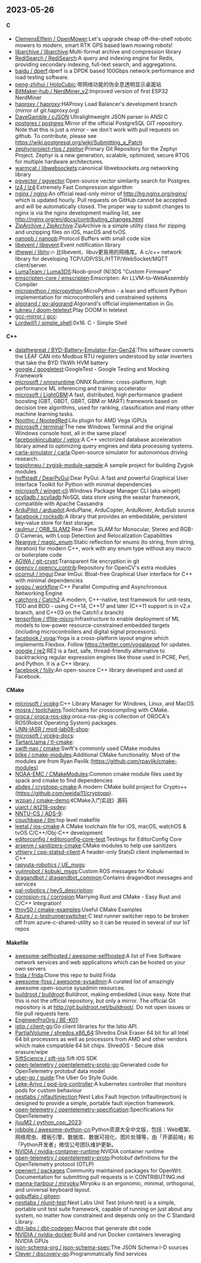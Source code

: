 ## 2023-05-26

#### C
* [ClemensElflein / OpenMower](https://github.com/ClemensElflein/OpenMower):Let's upgrade cheap off-the-shelf robotic mowers to modern, smart RTK GPS based lawn mowing robots!
* [libarchive / libarchive](https://github.com/libarchive/libarchive):Multi-format archive and compression library
* [RediSearch / RediSearch](https://github.com/RediSearch/RediSearch):A query and indexing engine for Redis, providing secondary indexing, full-text search, and aggregations.
* [baidu / dperf](https://github.com/baidu/dperf):dperf is a DPDK based 100Gbps network performance and load testing software.
* [peng-zhihui / HoloCubic](https://github.com/peng-zhihui/HoloCubic):带网络功能的伪全息透明显示桌面站
* [BitMaker-hub / NerdMiner_v2](https://github.com/BitMaker-hub/NerdMiner_v2):Improved version of first ESP32 NerdMiner
* [haproxy / haproxy](https://github.com/haproxy/haproxy):HAProxy Load Balancer's development branch (mirror of git.haproxy.org)
* [DaveGamble / cJSON](https://github.com/DaveGamble/cJSON):Ultralightweight JSON parser in ANSI C
* [postgres / postgres](https://github.com/postgres/postgres):Mirror of the official PostgreSQL GIT repository. Note that this is just a *mirror* - we don't work with pull requests on github. To contribute, please see https://wiki.postgresql.org/wiki/Submitting_a_Patch
* [zephyrproject-rtos / zephyr](https://github.com/zephyrproject-rtos/zephyr):Primary Git Repository for the Zephyr Project. Zephyr is a new generation, scalable, optimized, secure RTOS for multiple hardware architectures.
* [warmcat / libwebsockets](https://github.com/warmcat/libwebsockets):canonical libwebsockets.org networking library
* [pgvector / pgvector](https://github.com/pgvector/pgvector):Open-source vector similarity search for Postgres
* [lz4 / lz4](https://github.com/lz4/lz4):Extremely Fast Compression algorithm
* [nginx / nginx](https://github.com/nginx/nginx):An official read-only mirror of http://hg.nginx.org/nginx/ which is updated hourly. Pull requests on GitHub cannot be accepted and will be automatically closed. The proper way to submit changes to nginx is via the nginx development mailing list, see http://nginx.org/en/docs/contributing_changes.html
* [ZipArchive / ZipArchive](https://github.com/ZipArchive/ZipArchive):ZipArchive is a simple utility class for zipping and unzipping files on iOS, macOS and tvOS.
* [nanopb / nanopb](https://github.com/nanopb/nanopb):Protocol Buffers with small code size
* [libevent / libevent](https://github.com/libevent/libevent):Event notification library
* [ithewei / libhv](https://github.com/ithewei/libhv):🔥
比libevent、libuv更易用的网络库。A c/c++ network library for developing TCP/UDP/SSL/HTTP/WebSocket/MQTT client/server.
* [LumaTeam / Luma3DS](https://github.com/LumaTeam/Luma3DS):Noob-proof (N)3DS "Custom Firmware"
* [emscripten-core / emscripten](https://github.com/emscripten-core/emscripten):Emscripten: An LLVM-to-WebAssembly Compiler
* [micropython / micropython](https://github.com/micropython/micropython):MicroPython - a lean and efficient Python implementation for microcontrollers and constrained systems
* [algorand / go-algorand](https://github.com/algorand/go-algorand):Algorand's official implementation in Go.
* [lukneu / doom-teletext](https://github.com/lukneu/doom-teletext):Play DOOM in teletext
* [gcc-mirror / gcc](https://github.com/gcc-mirror/gcc):
* [Lordwill1 / simple_shell](https://github.com/Lordwill1/simple_shell):0x16. C - Simple Shell

#### C++
* [dalathegreat / BYD-Battery-Emulator-For-Gen24](https://github.com/dalathegreat/BYD-Battery-Emulator-For-Gen24):This software converts the LEAF CAN into Modbus RTU registers understood by solar inverters that take the BYD 11kWh HVM battery
* [google / googletest](https://github.com/google/googletest):GoogleTest - Google Testing and Mocking Framework
* [microsoft / onnxruntime](https://github.com/microsoft/onnxruntime):ONNX Runtime: cross-platform, high performance ML inferencing and training accelerator
* [microsoft / LightGBM](https://github.com/microsoft/LightGBM):A fast, distributed, high performance gradient boosting (GBT, GBDT, GBRT, GBM or MART) framework based on decision tree algorithms, used for ranking, classification and many other machine learning tasks.
* [NootInc / NootedRed](https://github.com/NootInc/NootedRed):Lilu plugin for AMD Vega iGPUs
* [microsoft / terminal](https://github.com/microsoft/terminal):The new Windows Terminal and the original Windows console host, all in the same place!
* [facebookincubator / velox](https://github.com/facebookincubator/velox):A C++ vectorized database acceleration library aimed to optimizing query engines and data processing systems.
* [carla-simulator / carla](https://github.com/carla-simulator/carla):Open-source simulator for autonomous driving research.
* [topjohnwu / zygisk-module-sample](https://github.com/topjohnwu/zygisk-module-sample):A sample project for building Zygisk modules
* [hoffstadt / DearPyGui](https://github.com/hoffstadt/DearPyGui):Dear PyGui: A fast and powerful Graphical User Interface Toolkit for Python with minimal dependencies
* [microsoft / winget-cli](https://github.com/microsoft/winget-cli):Windows Package Manager CLI (aka winget)
* [scylladb / scylladb](https://github.com/scylladb/scylladb):NoSQL data store using the seastar framework, compatible with Apache Cassandra
* [ArduPilot / ardupilot](https://github.com/ArduPilot/ardupilot):ArduPlane, ArduCopter, ArduRover, ArduSub source
* [facebook / rocksdb](https://github.com/facebook/rocksdb):A library that provides an embeddable, persistent key-value store for fast storage.
* [raulmur / ORB_SLAM2](https://github.com/raulmur/ORB_SLAM2):Real-Time SLAM for Monocular, Stereo and RGB-D Cameras, with Loop Detection and Relocalization Capabilities
* [Neargye / magic_enum](https://github.com/Neargye/magic_enum):Static reflection for enums (to string, from string, iteration) for modern C++, work with any enum type without any macro or boilerplate code
* [AGWA / git-crypt](https://github.com/AGWA/git-crypt):Transparent file encryption in git
* [opencv / opencv_contrib](https://github.com/opencv/opencv_contrib):Repository for OpenCV's extra modules
* [ocornut / imgui](https://github.com/ocornut/imgui):Dear ImGui: Bloat-free Graphical User interface for C++ with minimal dependencies
* [sogou / workflow](https://github.com/sogou/workflow):C++ Parallel Computing and Asynchronous Networking Engine
* [catchorg / Catch2](https://github.com/catchorg/Catch2):A modern, C++-native, test framework for unit-tests, TDD and BDD - using C++14, C++17 and later (C++11 support is in v2.x branch, and C++03 on the Catch1.x branch)
* [tensorflow / tflite-micro](https://github.com/tensorflow/tflite-micro):Infrastructure to enable deployment of ML models to low-power resource-constrained embedded targets (including microcontrollers and digital signal processors).
* [facebook / yoga](https://github.com/facebook/yoga):Yoga is a cross-platform layout engine which implements Flexbox. Follow https://twitter.com/yogalayout for updates.
* [google / re2](https://github.com/google/re2):RE2 is a fast, safe, thread-friendly alternative to backtracking regular expression engines like those used in PCRE, Perl, and Python. It is a C++ library.
* [facebook / folly](https://github.com/facebook/folly):An open-source C++ library developed and used at Facebook.

#### CMake
* [microsoft / vcpkg](https://github.com/microsoft/vcpkg):C++ Library Manager for Windows, Linux, and MacOS
* [mosra / toolchains](https://github.com/mosra/toolchains):Toolchains for crosscompiling with CMake.
* [oroca / oroca-ros-pkg](https://github.com/oroca/oroca-ros-pkg):oroca-ros-pkg is collection of OROCA's ROS(Robot Operating System) packages.
* [UNN-IASR / mod-lab08-shop](https://github.com/UNN-IASR/mod-lab08-shop):
* [microsoft / vcpkg-docs](https://github.com/microsoft/vcpkg-docs):
* [TartanLlama / tl-cmake](https://github.com/TartanLlama/tl-cmake):
* [swift-nav / cmake](https://github.com/swift-nav/cmake):Swift's commonly used CMake modules
* [bilke / cmake-modules](https://github.com/bilke/cmake-modules):Additional CMake functionality. Most of the modules are from Ryan Pavlik (https://github.com/rpavlik/cmake-modules)
* [NOAA-EMC / CMakeModules](https://github.com/NOAA-EMC/CMakeModules):Common cmake module files used by spack and cmake to find dependencies
* [abdes / cryptopp-cmake](https://github.com/abdes/cryptopp-cmake):A modern CMake build project for Crypto++ (https://github.com/weidai11/cryptopp).
* [wzpan / cmake-demo](https://github.com/wzpan/cmake-demo):《CMake入门实战》源码
* [uiaict / ikt218-osdev](https://github.com/uiaict/ikt218-osdev):
* [NNTU-CS / ADS-9](https://github.com/NNTU-CS/ADS-9):
* [couchbase / tlm](https://github.com/couchbase/tlm):top level makefile
* [leetal / ios-cmake](https://github.com/leetal/ios-cmake):A CMake toolchain file for iOS, macOS, watchOS & tvOS C/C++/Obj-C++ development
* [editorconfig / editorconfig-core-test](https://github.com/editorconfig/editorconfig-core-test):Testings for EditorConfig Core
* [arsenm / sanitizers-cmake](https://github.com/arsenm/sanitizers-cmake):CMake modules to help use sanitizers
* [vthiery / cpp-statsd-client](https://github.com/vthiery/cpp-statsd-client):A header-only StatsD client implemented in C++
* [rapyuta-robotics / UE_msgs](https://github.com/rapyuta-robotics/UE_msgs):
* [yujinrobot / kobuki_msgs](https://github.com/yujinrobot/kobuki_msgs):Custom ROS messages for Kobuki
* [dragandbot / dragandbot_common](https://github.com/dragandbot/dragandbot_common):Contains dragandbot messages and services
* [pal-robotics / hey5_description](https://github.com/pal-robotics/hey5_description):
* [corrosion-rs / corrosion](https://github.com/corrosion-rs/corrosion):Marrying Rust and CMake - Easy Rust and C/C++ Integration!
* [ttroy50 / cmake-examples](https://github.com/ttroy50/cmake-examples):Useful CMake Examples
* [Azure / c-testrunnerswitcher](https://github.com/Azure/c-testrunnerswitcher):C test runner switcher repo to be broken off from azure-c-shared-utility so it can be reused in several of our IoT repos

#### Makefile
* [awesome-selfhosted / awesome-selfhosted](https://github.com/awesome-selfhosted/awesome-selfhosted):A list of Free Software network services and web applications which can be hosted on your own servers
* [frida / frida](https://github.com/frida/frida):Clone this repo to build Frida
* [awesome-foss / awesome-sysadmin](https://github.com/awesome-foss/awesome-sysadmin):A curated list of amazingly awesome open-source sysadmin resources.
* [buildroot / buildroot](https://github.com/buildroot/buildroot):Buildroot, making embedded Linux easy. Note that this is not the official repository, but only a mirror. The official Git repository is at http://git.buildroot.net/buildroot/. Do not open issues or file pull requests here.
* [EngineerProOrg / BE-K01](https://github.com/EngineerProOrg/BE-K01):
* [istio / client-go](https://github.com/istio/client-go):Go client libraries for the Istio API.
* [PartialVolume / shredos.x86_64](https://github.com/PartialVolume/shredos.x86_64):Shredos Disk Eraser 64 bit for all Intel 64 bit processors as well as processors from AMD and other vendors which make compatible 64 bit chips. ShredOS - Secure disk erasure/wipe
* [SiftScience / sift-ios](https://github.com/SiftScience/sift-ios):Sift iOS SDK
* [open-telemetry / opentelemetry-proto-go](https://github.com/open-telemetry/opentelemetry-proto-go):Generated code for OpenTelemetry protobuf data model
* [uber-go / guide](https://github.com/uber-go/guide):The Uber Go Style Guide.
* [Leke-Ariyo / pod-log-controller](https://github.com/Leke-Ariyo/pod-log-controller):A kubernetes controller that monitors pods for custom behaviour
* [nestlabs / nlfaultinjection](https://github.com/nestlabs/nlfaultinjection):Nest Labs Fault Injection (nlfaultinjection) is designed to provide a simple, portable fault injection framework.
* [open-telemetry / opentelemetry-specification](https://github.com/open-telemetry/opentelemetry-specification):Specifications for OpenTelemetry
* [jluuM2 / python_cpp_2023](https://github.com/jluuM2/python_cpp_2023):
* [jobbole / awesome-python-cn](https://github.com/jobbole/awesome-python-cn):Python资源大全中文版，包括：Web框架、网络爬虫、模板引擎、数据库、数据可视化、图片处理等，由「开源前哨」和「Python开发者」微信公号团队维护更新。
* [NVIDIA / nvidia-container-runtime](https://github.com/NVIDIA/nvidia-container-runtime):NVIDIA container runtime
* [open-telemetry / opentelemetry-proto](https://github.com/open-telemetry/opentelemetry-proto):Protobuf definitions for the OpenTelemetry protocol (OTLP)
* [openwrt / packages](https://github.com/openwrt/packages):Community maintained packages for OpenWrt. Documentation for submitting pull requests is in CONTRIBUTING.md
* [manna-harbour / miryoku](https://github.com/manna-harbour/miryoku):Miryoku is an ergonomic, minimal, orthogonal, and universal keyboard layout.
* [gobuffalo / gitgen](https://github.com/gobuffalo/gitgen):
* [nestlabs / nlunit-test](https://github.com/nestlabs/nlunit-test):Nest Labs Unit Test (nlunit-test) is a simple, portable unit test suite framework, capable of running on just about any system, no matter how constrained and depends only on the C Standard Library.
* [dbt-labs / dbt-codegen](https://github.com/dbt-labs/dbt-codegen):Macros that generate dbt code
* [NVIDIA / nvidia-docker](https://github.com/NVIDIA/nvidia-docker):Build and run Docker containers leveraging NVIDIA GPUs
* [json-schema-org / json-schema-spec](https://github.com/json-schema-org/json-schema-spec):The JSON Schema I-D sources
* [Clever / discovery-go](https://github.com/Clever/discovery-go):Programmatically find services
